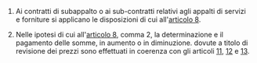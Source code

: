 1. Ai contratti di subappalto o ai sub-contratti relativi agli appalti di servizi e forniture si applicano le disposizioni di cui all'[articolo 8](/index.html?article=allegato-2.2-bis-articolo-8&version=2).

2. Nelle ipotesi di cui all'[articolo 8](/index.html?article=allegato-2.2-bis-articolo-8&version=2), comma 2, la determinazione e il pagamento delle somme, in aumento o in diminuzione. dovute a titolo di revisione dei prezzi sono effettuati in coerenza con gli articoli [11](/index.html?article=allegato-2.2-bis-articolo-11&version=2), [12](/index.html?article=allegato-2.2-bis-articolo-12&version=2) e [13](/index.html?article=allegato-2.2-bis-articolo-13&version=2).
